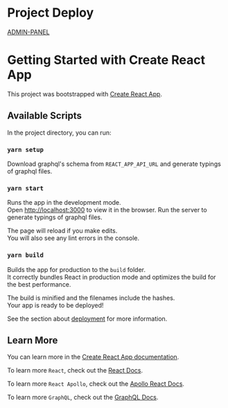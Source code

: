 # Project Deploy

[ADMIN-PANEL](https://admin-panel-overnovik.vercel.app/login)

# Getting Started with Create React App

This project was bootstrapped with [Create React App](https://github.com/facebook/create-react-app).

## Available Scripts

In the project directory, you can run:

### `yarn setup`

Download graphql's schema from `REACT_APP_API_URL` and generate typings of graphql files.

### `yarn start`

Runs the app in the development mode.\
Open [http://localhost:3000](http://localhost:3000) to view it in the browser.
Run the server to generate typings of graphql files.

The page will reload if you make edits.\
You will also see any lint errors in the console.

### `yarn build`

Builds the app for production to the `build` folder.\
It correctly bundles React in production mode and optimizes the build for the best performance.

The build is minified and the filenames include the hashes.\
Your app is ready to be deployed!

See the section about [deployment](https://facebook.github.io/create-react-app/docs/deployment) for more information.

## Learn More

You can learn more in the [Create React App documentation](https://facebook.github.io/create-react-app/docs/getting-started).

To learn more `React`, check out the [React Docs](https://reactjs.org/).

To learn more `React Apollo`, check out the [Apollo React Docs](https://www.apollographql.com/docs/react/).

To learn more `GraphQL`, check out the [GraphQL Docs](https://graphql.org/).
